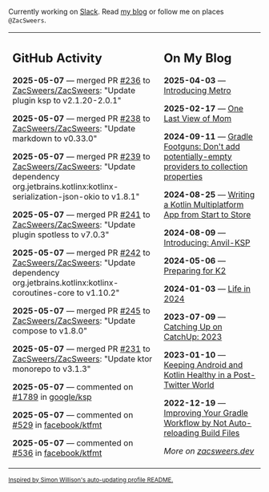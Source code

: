 Currently working on [Slack](https://slack.com/). Read [my blog](https://zacsweers.dev/) or follow me on places `@ZacSweers`.

<table><tr><td valign="top" width="60%">

## GitHub Activity
<!-- githubActivity starts -->
**2025-05-07** — merged PR [#236](https://github.com/ZacSweers/ZacSweers/pull/236) to [ZacSweers/ZacSweers](https://github.com/ZacSweers/ZacSweers): "Update plugin ksp to v2.1.20-2.0.1"

**2025-05-07** — merged PR [#238](https://github.com/ZacSweers/ZacSweers/pull/238) to [ZacSweers/ZacSweers](https://github.com/ZacSweers/ZacSweers): "Update markdown to v0.33.0"

**2025-05-07** — merged PR [#239](https://github.com/ZacSweers/ZacSweers/pull/239) to [ZacSweers/ZacSweers](https://github.com/ZacSweers/ZacSweers): "Update dependency org.jetbrains.kotlinx:kotlinx-serialization-json-okio to v1.8.1"

**2025-05-07** — merged PR [#241](https://github.com/ZacSweers/ZacSweers/pull/241) to [ZacSweers/ZacSweers](https://github.com/ZacSweers/ZacSweers): "Update plugin spotless to v7.0.3"

**2025-05-07** — merged PR [#242](https://github.com/ZacSweers/ZacSweers/pull/242) to [ZacSweers/ZacSweers](https://github.com/ZacSweers/ZacSweers): "Update dependency org.jetbrains.kotlinx:kotlinx-coroutines-core to v1.10.2"

**2025-05-07** — merged PR [#245](https://github.com/ZacSweers/ZacSweers/pull/245) to [ZacSweers/ZacSweers](https://github.com/ZacSweers/ZacSweers): "Update compose to v1.8.0"

**2025-05-07** — merged PR [#231](https://github.com/ZacSweers/ZacSweers/pull/231) to [ZacSweers/ZacSweers](https://github.com/ZacSweers/ZacSweers): "Update ktor monorepo to v3.1.3"

**2025-05-07** — commented on [#1789](https://github.com/google/ksp/issues/1789#issuecomment-2860100164) in [google/ksp](https://github.com/google/ksp)

**2025-05-07** — commented on [#529](https://github.com/facebook/ktfmt/issues/529#issuecomment-2860003185) in [facebook/ktfmt](https://github.com/facebook/ktfmt)

**2025-05-07** — commented on [#536](https://github.com/facebook/ktfmt/pull/536#issuecomment-2860002613) in [facebook/ktfmt](https://github.com/facebook/ktfmt)
<!-- githubActivity ends -->
</td><td valign="top" width="40%">

## On My Blog
<!-- blog starts -->
**2025-04-03** — [Introducing Metro](https://www.zacsweers.dev/introducing-metro/)

**2025-02-17** — [One Last View of Mom](https://www.zacsweers.dev/one-last-view-of-mom/)

**2024-09-11** — [Gradle Footguns: Don't add potentially-empty providers to collection properties](https://www.zacsweers.dev/gradle-footgun-adding-empty-providers-to-collection-properties/)

**2024-08-25** — [Writing a Kotlin Multiplatform App from Start to Store](https://www.zacsweers.dev/writing-a-kotlin-multiplatform-app-from-start-to-store/)

**2024-08-09** — [Introducing: Anvil-KSP](https://www.zacsweers.dev/introducing-anvil-ksp/)

**2024-05-06** — [Preparing for K2](https://www.zacsweers.dev/preparing-for-k2/)

**2024-01-03** — [Life in 2024](https://www.zacsweers.dev/life-in-2024/)

**2023-07-09** — [Catching Up on CatchUp: 2023](https://www.zacsweers.dev/catching-up-on-catchup-2023/)

**2023-01-10** — [Keeping Android and Kotlin Healthy in a Post-Twitter World](https://www.zacsweers.dev/keeping-android-healthy/)

**2022-12-19** — [Improving Your Gradle Workflow by Not Auto-reloading Build Files](https://www.zacsweers.dev/improving-your-workflow-by-not-auto-reloading-build-files/)
<!-- blog ends -->
_More on [zacsweers.dev](https://zacsweers.dev/)_
</td></tr></table>

<sub><a href="https://simonwillison.net/2020/Jul/10/self-updating-profile-readme/">Inspired by Simon Willison's auto-updating profile README.</a></sub>